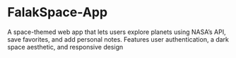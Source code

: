 # FalakSpace-App
A space-themed web app that lets users explore planets using NASA’s API, save favorites, and add personal notes. Features user authentication, a dark space aesthetic, and responsive design
